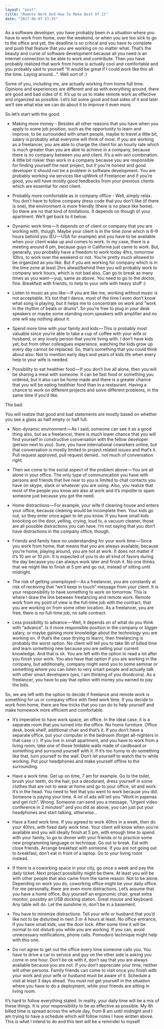 ```yaml
---
layout: "post"
title: "Remote Work And How To Make Best Of It"
date: "2017-06-07 23:35"
---
```

As a software developer, you have probably been in a situation where you have to work from home, over the weekend, or when you are too sick to go to the office and yet, the deadline is so critical and you have to complete and push that feature that you are working on no matter what. That’s the beauty and curse of software development because all you need is an internet connection to be able to work and contribute. Then you have probably realized that work from home is actually cool and comfortable and you probably said to yourself “It would be great if I could work like this all the time. Laying around…”. Well sort of :)

Some of you, including me, are actually working from home full time. Opinions and experiences are different and as with everything around, there are good and bad sides of it. It’s up to us to make remote work as effective and organized as possible. Let’s list some good and bad sides of it and later we’ll see what else we can do about it to improve it even more.

So let’s start with the good:

- Making more money - Besides all other reasons that you have when you apply to some job position, such as the opportunity to learn and improve, to be surrounded with smart people, maybe to travel a little bit, salary is probably what everyone will think of most. If you are working as a freelancer, you are able to charge the client for an hourly rate which is much greater than you are able to achieve in a company, because there is no company between you and client. It’s a win-win combination. A little bit riskier than work in a company because you are responsible for finding yourself the next project, but if you’re honest and good developer it should not be a problem in software development. You are probably working via services like upWork of Freelancer and if you’re good, you will have mostly good feedbacks from your previous clients which are essential for next client.

- Probably more comfortable as in company office - Well, simply relax. You don’t have to follow company dress code that you don’t like (if there is one), the environment is more friendly (there is no place like home). So there are no that kind of limitations. It depends on though of your apartment. We’ll get back to it below.

- Dynamic work time — It depends on of client or company that you are working with, though. Maybe your client is in the time zone which is 6–9 hours behind you (EU — USA for example) and you have to be available when your client wake up and comes to work. In my case, there is a meeting around 6 pm, because guys in California just came to work. But, generally, you probably have a freedom to work today 4hrs, tomorrow 10hrs, to work over the weekend or not. You’re pretty much allowed to be organized as you like. But if you are working for company which is in the time zone at least 2hrs ahead/behind then you will probably work to company work hours, which is not bad also.
Can go to break as many times as you want — yup, same as above. You need to go to the doctor, fine. Breakfast with friends, to help to your wife with heavy stuff :)

- Listen to music as you like — If you are like me, working without music is not acceptable. It’s not that I dance, most of the time I even don’t know what song is playing, but it helps me to concentrate on work and “work in the rhythm of beats or drums”. So you’re free to plug in your desk speakers or maybe some standing room speakers with amplifier and no one will say nothing about it.

- Spend more time with your family and kids — This is probably most valuable since you’re able to take a cup of coffee with your wife or husband, or any lovely person that you’re living with. I don’t have kids yet, but from other colleagues experience, watching the kids grow up every day cannot be replaced. So, that’s something that you could think about also. Not to mention early days and years of kids life when every help to your wife is needed.

- Possibility to eat healthier food — If you don’t live all alone, then you will be sharing a meal with someone. It can be fast food or something you ordered, but it also can be home made and there is a greater chance that you will be eating healthier food than in a restaurant.
Having a chance to work on different projects and solve different problems, in the same time if you’d like.

The bad:

You will realize that good and bad statements are mostly based on whether you see a glass as half empty or half full.

- Non-dynamic environment — As I said, someone can see it as a good thing also, but as a freelancer, there is much lower chance that you will find yourself in constructive conversation with the fellow developer (person next to you). Sure, you have international coworkers online, but that conversation is mostly limited to project related issues and that’s it. Pull request approved, pull request denied.. not much of conversation right.

- Then we come to the social aspect of the problem above — You are all alone in your office. The only type of communication you have with persons and friends that live near to you is limited to chat contacts you have on skype, slack or whatever you are using. Also, you realize that most of the people you know are also at work and it’s impolite to spam someone just because you got the need.

- Home distractions — For example, your wife if cleaning house and enters your office, because cleaning would be incomplete then. Your kids go out, so they enter once again to let you know. If you have small kids knocking on the door, yelling, crying, loud tv, a vacuum cleaner, those are all possible distractions you can have. I’m not saying that you don’t have distractions in the company office, though.

- Friends and family have no understanding for your work time — Since you work from home, that means that you are always available, because you’re home, playing around, you are not at work. It does not matter if it’s 10 am or 10 pm. It is expected of you to do all kind of favors during the day because you can always work later and finish it. No one thinks that we might like to finish at 5 pm and go out, instead of sitting until midnight.

- The risk of getting unemployed — As a freelancer, you are constantly at risk of receiving that “we’ll keep in touch” message from your client. It is your responsibility to have something to work on tomorrow. This is where I draw the line between freelancing and remote work. Remote work from my point of view is the full-time job with the contract, that you are working on from some other location. As a freelancer, you are free, there is no full-time job, no safe contract.

- Less possibility to advance — Well, it depends on of what do you think with “advance”. Is it more responsible position in the company or bigger salary, or maybe gaining more knowledge about the technology you are working on. If that’s the case (trying to learn), then freelancing is probably the worst option. No client will tell you to take 8h of billed time and learn something new because you are selling your current knowledge. And that is ok. You are left with the option to read a lot after you finish your work. You also have that option if you are working in the company, but additionally, company might send you to some seminar or something where you can listen to very smart people and actually talk with other smart developers (yes, I am thinking of you droidcons). As a freelancer, you have to pay that option with money you earned to pay the bills.

So, we are left with the option to decide if freelance and remote work is something for us or company office with fixed work time. If you decide to work from home, there are few tricks that you can do to help yourself and make homework more efficient and comfortable.

- It’s imperative to have work space, an office. In the ideal case, it is a separate room that you turned into the office. No home furniture. Office desk, book shelf, additional chair and that’s it. If you don’t have a separate office, put your computer in the bedroom (forget all-nighters in that case :) ). If you live in small apartment, and you have to work from a living room, take one of those foldable walls made of cardboard or something and surround yourself with it. If it’s too funny to do something like that, turn yourself to the wall. Don’t let yourself to watch the tv while working. Put your headphones and make yourself offline to the surrounding.

- Have a work time. Get up on time, 7 am for example. Go to the toilet, brush your teeth, do the hair, put a deodorant, dress yourself in some clothes that are not to wear at home and go to your office, sit and work. It’s in the head. You need to feel that you went to work because you did. Someone is paying your time. A lot of ads will tell you “Work in pajamas and get rich”. Wrong. Someone can send you a message, “Urgent video conference in 2 minutes!” and you did as above, you can just put your headphones and start talking, otherwise…

- Have a fixed work time. If you agreed to work 40hrs in a week, then do your 40hrs, with fixed daily work time. Your client will know when you’re available and you will ideally finish at 5 pm, with enough time to spend with your family, to go to dinner with your friends or to practice some new programming language or technique.
Go out to break. Eat with close friends. Arrange breakfast with someone. If you are not going out to breakfast, don’t eat in front of a laptop. Go to your living room instead.

- If there is a coworking space in your city, go once a week and pay the daily ticket. Next project possibility might be there. At least you will be with other people that also came from the same reason. Not to be alone. Depending on work you do, coworking office might be your daily office. For me personally, there are even more distractions.
Let’s assume that you have a home office. Buy yourself an ergonomic chair, great extra monitor, possibly an USB docking station. Great mouse and keyboard. Any table will do. Let the sunshine in, don’t be in a basement.

- You have to minimize distractions. Tell your wife or husband that you’d like not to be disturbed in next 3 or 4 hours at least. No office entrance, if you have small kids, use the door lock. After some time it will be normal to not disturb you while you are working. If you can, avoid unnecessary notifications, phone calls. Pomodoro technique might help with this one.

- Do not agree to get out the office every time someone calls you. You have to drive a car to service and guy on the other side is asking you come in one hour. Don’t be ok with it, don’t say that you are always available because you are not. If you don’t appreciate your time, neither will other persons.
Family friends can come to visit once you finish with your work and your wife or husband must be aware of it. Schedule a visit at least 3 days ahead. You must not get yourself in the situation where you have to do a deployment, while your friends are sitting in living room.

It’s hard to follow everything stated. In reality, your daily time will be a mix of these things. It is your responsibility to be as effective as possible. My 8h billed time is spread across the whole day, from 8 am until midnight and I am trying to have a schedule which will follow notes I have written above. This is what I intend to do and this text will be a reminder to myself.
